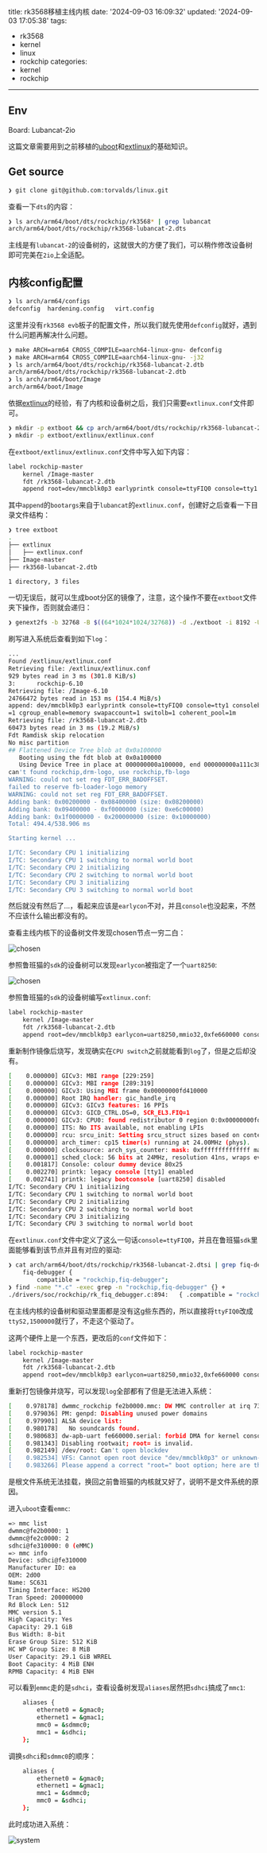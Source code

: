 title: rk3568移植主线内核
date: '2024-09-03 16:09:32'
updated: '2024-09-03 17:05:38'
tags:
  - rk3568
  - kernel
  - linux
  - rockchip
categories:
  - kernel
  - rockchip
---
## Env

Board: Lubancat-2io

这篇文章需要用到之前移植的[uboot](https://blog.505218.xyz/2024/08/26/rk3568%E7%A7%BB%E6%A4%8Duboot-1/)和[extlinux](https://blog.505218.xyz/2024/08/26/%E9%87%8E%E7%81%ABuboot%E4%BD%BF%E7%94%A8extboot%E5%90%AF%E5%8A%A8%E5%86%85%E6%A0%B8%E6%B5%81%E7%A8%8B/)的基础知识。

## Get source

```bash
❯ git clone git@github.com:torvalds/linux.git 
```

查看一下`dts`的内容：

```bash
❯ ls arch/arm64/boot/dts/rockchip/rk3568* | grep lubancat
arch/arm64/boot/dts/rockchip/rk3568-lubancat-2.dts
```

主线是有`lubancat-2`的设备树的，这就很大的方便了我们，可以稍作修改设备树即可完美在`2io`上全适配。

## 内核config配置

```bash
❯ ls arch/arm64/configs
defconfig  hardening.config   virt.config
```

这里并没有`rk3568 evb`板子的配置文件，所以我们就先使用`defconfig`就好，遇到什么问题再解决什么问题。

```bash
❯ make ARCH=arm64 CROSS_COMPILE=aarch64-linux-gnu- defconfig
❯ make ARCH=arm64 CROSS_COMPILE=aarch64-linux-gnu- -j32
❯ ls arch/arm64/boot/dts/rockchip/rk3568-lubancat-2.dtb
arch/arm64/boot/dts/rockchip/rk3568-lubancat-2.dtb
❯ ls arch/arm64/boot/Image
arch/arm64/boot/Image
```

依据[extlinux](https://blog.505218.xyz/2024/08/26/%E9%87%8E%E7%81%ABuboot%E4%BD%BF%E7%94%A8extboot%E5%90%AF%E5%8A%A8%E5%86%85%E6%A0%B8%E6%B5%81%E7%A8%8B/)的经验，有了内核和设备树之后，我们只需要`extlinux.conf`文件即可。

```bash
❯ mkdir -p extboot && cp arch/arm64/boot/dts/rockchip/rk3568-lubancat-2.dtb extboot && cp arch/arm64/boot/Image-master
❯ mkdir -p extboot/extlinux/extlinux.conf
```

在`extboot/extlinux/extlinux.conf`文件中写入如下内容：

```bash
label rockchip-master
    kernel /Image-master
    fdt /rk3568-lubancat-2.dtb
    append root=dev/mmcblk0p3 earlyprintk console=ttyFIQ0 console=tty1 consoleblank=0 loglevel=7 rootwait rw rootfstype=ext4 cgroup_enable=cpuset cgroup_memory=1 cgroup_enable=memory swapaccount=1 switolb=1 coherent_pool=1m
```

其中`append`的`bootargs`来自于`lubancat`的`extlinux.conf`，创建好之后查看一下目录文件结构：

```bash
❯ tree extboot
.
├── extlinux
│   ├── extlinux.conf
├── Image-master
├── rk3568-lubancat-2.dtb

1 directory, 3 files
```

一切无误后，就可以生成boot分区的镜像了，注意，这个操作不要在`extboot`文件夹下操作，否则就会递归：

```bash
❯ genext2fs -b 32768 -B $((64*1024*1024/32768)) -d ./extboot -i 8192 -U boot.img
```

刷写进入系统后查看到如下`log`：

```bash
...
Found /extlinux/extlinux.conf
Retrieving file: /extlinux/extlinux.conf
929 bytes read in 3 ms (301.8 KiB/s)
3:      rockchip-6.10
Retrieving file: /Image-6.10
24766472 bytes read in 153 ms (154.4 MiB/s)
append: dev/mmcblk0p3 earlyprintk console=ttyFIQ0 console=tty1 consoleblank=0 loglevel=7 rootwait rw rootfstype=ext4 cgroup_enable=cpuset cgroup_memory
=1 cgroup_enable=memory swapaccount=1 switolb=1 coherent_pool=1m
Retrieving file: /rk3568-lubancat-2.dtb
60473 bytes read in 3 ms (19.2 MiB/s)
Fdt Ramdisk skip relocation
No misc partition
## Flattened Device Tree blob at 0x0a100000
   Booting using the fdt blob at 0x0a100000
   Using Device Tree in place at 000000000a100000, end 000000000a111c38
can't found rockchip,drm-logo, use rockchip,fb-logo
WARNING: could not set reg FDT_ERR_BADOFFSET.
failed to reserve fb-loader-logo memory
WARNING: could not set reg FDT_ERR_BADOFFSET.
Adding bank: 0x00200000 - 0x08400000 (size: 0x08200000)
Adding bank: 0x09400000 - 0xf0000000 (size: 0xe6c00000)
Adding bank: 0x1f0000000 - 0x200000000 (size: 0x10000000)
Total: 494.4/538.906 ms

Starting kernel ...

I/TC: Secondary CPU 1 initializing
I/TC: Secondary CPU 1 switching to normal world boot
I/TC: Secondary CPU 2 initializing
I/TC: Secondary CPU 2 switching to normal world boot
I/TC: Secondary CPU 3 initializing
I/TC: Secondary CPU 3 switching to normal world boot
```

然后就没有然后了...，看起来应该是`earlycon`不对，并且`console`也没起来，不然不应该什么输出都没有的。

查看主线内核下的设备树文件发现chosen节点一穷二白：

![chosen](https://i.imghippo.com/files/QsQIj1725352719.png)

参照鲁班猫的`sdk`的设备树可以发现`earlycon`被指定了一个`uart8250`:

![chosen](https://i.imghippo.com/files/6o5uV1725353015.png)

参照鲁班猫的`sdk`的设备树编写`extlinux.conf`:

```bash
label rockchip-master
    kernel /Image-master
    fdt /rk3568-lubancat-2.dtb
    append root=dev/mmcblk0p3 earlycon=uart8250,mmio32,0xfe660000 console=ttyFIQ0 console=tty1 consoleblank=0 loglevel=7 rootwait rw rootfstype=ext4 cgroup_enable=cpuset cgroup_memory=1 cgroup_enable=memory swapaccount=1 switolb=1 coherent_pool=1m
```

重新制作镜像后烧写，发现确实在`CPU switch`之前就能看到`log`了，但是之后却没有。

```bash
[    0.000000] GICv3: MBI range [229:259]
[    0.000000] GICv3: MBI range [289:319]
[    0.000000] GICv3: Using MBI frame 0x00000000fd410000
[    0.000000] Root IRQ handler: gic_handle_irq
[    0.000000] GICv3: GICv3 features: 16 PPIs
[    0.000000] GICv3: GICD_CTRL.DS=0, SCR_EL3.FIQ=1
[    0.000000] GICv3: CPU0: found redistributor 0 region 0:0x00000000fd460000
[    0.000000] ITS: No ITS available, not enabling LPIs
[    0.000000] rcu: srcu_init: Setting srcu_struct sizes based on contention.
[    0.000000] arch_timer: cp15 timer(s) running at 24.00MHz (phys).
[    0.000000] clocksource: arch_sys_counter: mask: 0xffffffffffffff max_cycles: 0x588fe9dc0, max_idle_ns: 440795202592 ns
[    0.000001] sched_clock: 56 bits at 24MHz, resolution 41ns, wraps every 4398046511097ns
[    0.001817] Console: colour dummy device 80x25
[    0.002270] printk: legacy console [tty1] enabled
[    0.002741] printk: legacy bootconsole [uart8250] disabled
I/TC: Secondary CPU 1 initializing
I/TC: Secondary CPU 1 switching to normal world boot
I/TC: Secondary CPU 2 initializing
I/TC: Secondary CPU 2 switching to normal world boot
I/TC: Secondary CPU 3 initializing
I/TC: Secondary CPU 3 switching to normal world boot
```

在`extlinux.conf`文件中定义了这么一句话`console=ttyFIQ0`，并且在鲁班猫`sdk`里面能够看到该节点并且有对应的驱动:

```bash
❯ cat arch/arm64/boot/dts/rockchip/rk3568-lubancat-2.dtsi | grep fiq-debug
	fiq-debugger {
		compatible = "rockchip,fiq-debugger";
❯ find -name "*.c" -exec grep -n "rockchip,fiq-debugger" {} +
./drivers/soc/rockchip/rk_fiq_debugger.c:894:	{ .compatible = "rockchip,fiq-debugger", },
```

在主线内核的设备树和驱动里面都是没有这g些东西的，所以直接将`ttyFIQ0`改成`ttyS2,1500000`就行了，不走这个驱动了。

这两个硬件上是一个东西，更改后的`conf`文件如下：

```bash
label rockchip-master
    kernel /Image-master
    fdt /rk3568-lubancat-2.dtb
    append root=dev/mmcblk0p3 earlycon=uart8250,mmio32,0xfe660000 console=ttyS2,1500000 consoleblank=0 loglevel=7 rootwait rw rootfstype=ext4 cgroup_enable=cpuset cgroup_memory=1 cgroup_enable=memory swapaccount=1 switolb=1 coherent_pool=1m
```

重新打包镜像并烧写，可以发现`log`全部都有了但是无法进入系统：

```bash
[    0.978178] dwmmc_rockchip fe2b0000.mmc: DW MMC controller at irq 73,32 bit host data width,256 deep fifo
[    0.979036] PM: genpd: Disabling unused power domains
[    0.979901] ALSA device list:
[    0.980178]   No soundcards found.
[    0.980683] dw-apb-uart fe660000.serial: forbid DMA for kernel console
[    0.981343] Disabling rootwait; root= is invalid.
[    0.982149] /dev/root: Can't open blockdev
[    0.982534] VFS: Cannot open root device "dev/mmcblk0p3" or unknown-block(0,0): error -6
[    0.983266] Please append a correct "root=" boot option; here are the available partitions:
```

是根文件系统无法挂载，换回之前鲁班猫的内核就又好了，说明不是文件系统的原因。

进入`uboot`查看`emmc`:

```bash
=> mmc list
dwmmc@fe2b0000: 1
dwmmc@fe2c0000: 2
sdhci@fe310000: 0 (eMMC)
=> mmc info
Device: sdhci@fe310000
Manufacturer ID: ea
OEM: 2d00
Name: SC631 
Timing Interface: HS200
Tran Speed: 200000000
Rd Block Len: 512
MMC version 5.1
High Capacity: Yes
Capacity: 29.1 GiB
Bus Width: 8-bit
Erase Group Size: 512 KiB
HC WP Group Size: 8 MiB
User Capacity: 29.1 GiB WRREL
Boot Capacity: 4 MiB ENH
RPMB Capacity: 4 MiB ENH
```

可以看到`emmc`走的是`sdhci`，查看设备树发现`aliases`居然把`sdhci`搞成了`mmc1`:

```bash
	aliases {
		ethernet0 = &gmac0;
		ethernet1 = &gmac1;
		mmc0 = &sdmmc0;
		mmc1 = &sdhci;
	};
```

调换`sdhci`和`sdmmc0`的顺序：

```bash
	aliases {
		ethernet0 = &gmac0;
		ethernet1 = &gmac1;
		mmc1 = &sdmmc0;
		mmc0 = &sdhci;
	};
```

此时成功进入系统：

![system](https://i.imghippo.com/files/aqjXi1725354302.png)
